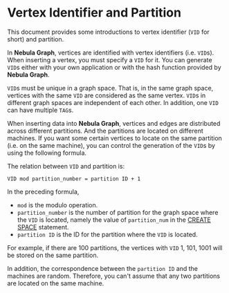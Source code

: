 # Vertex Identifier and Partition

This document provides some introductions to vertex identifier (`VID` for short) and partition.

In **Nebula Graph**, vertices are identified with vertex identifiers (i.e. `VID`s). When inserting a vertex, you must specify a `VID` for it. You can generate `VID`s either with your own application or with the hash function provided by **Nebula Graph**.

`VID`s must be unique in a graph space. That is, in the same graph space, vertices with the same `VID` are considered as the same vertex. `VID`s in different graph spaces are independent of each other. In addition, one `VID` can have multiple `TAG`s.

When inserting data into **Nebula Graph**, vertices and edges are distributed across different partitions. And the partitions are located on different machines. If you want some certain vertices to locate on the same partition (i.e. on the same machine), you can control the generation of the `VID`s by using the following formula.

The relation between `VID` and partition is:

```text
VID mod partition_number = partition ID + 1
```

In the preceding formula,

- `mod` is the modulo operation.
- `partition_number` is the number of partition for the graph space where the `VID` is located, namely the value of `partition_num` in the [CREATE SPACE](../2.query-language/4.statement-syntax/1.data-definition-statements/create-space-syntax.md) statement.
- `partition ID` is the ID for the partition where the `VID` is located.

For example, if there are 100 partitions, the vertices with `VID` 1, 101, 1001 will be stored on the same partition.

In addition, the correspondence between the `partition ID` and the machines are random. Therefore, you can't assume that any two partitions are located on the same machine.
